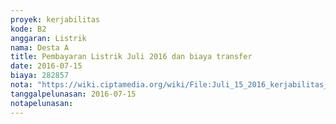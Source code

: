 ```yaml
---
proyek: kerjabilitas
kode: B2
anggaran: Listrik
nama: Desta A
title: Pembayaran Listrik Juli 2016 dan biaya transfer
date: 2016-07-15
biaya: 282857
nota: "https://wiki.ciptamedia.org/wiki/File:Juli_15_2016_kerjabilitas_B2_tagihan_listrik_juli_desta.jpg"
tanggalpelunasan: 2016-07-15
notapelunasan:
---
```

